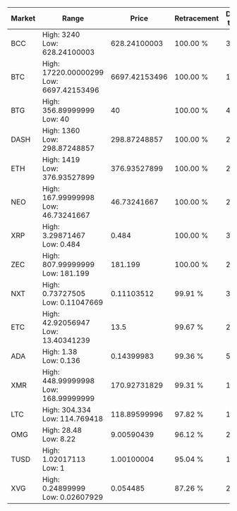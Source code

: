 | Market | Range | Price| Retracement | Doubles to 50% |
| --- | --- | --- | --- | --- |
| BCC | High: 3240<br />Low: 628.24100003 | 628.24100003 | 100.00 % | 3.08 |
| BTC | High: 17220.00000299<br />Low: 6697.42153496 | 6697.42153496 | 100.00 % | 1.79 |
| BTG | High: 356.89999999<br />Low: 40 | 40 | 100.00 % | 4.96 |
| DASH | High: 1360<br />Low: 298.87248857 | 298.87248857 | 100.00 % | 2.78 |
| ETH | High: 1419<br />Low: 376.93527899 | 376.93527899 | 100.00 % | 2.38 |
| NEO | High: 167.99999998<br />Low: 46.73241667 | 46.73241667 | 100.00 % | 2.30 |
| XRP | High: 3.29871467<br />Low: 0.484 | 0.484 | 100.00 % | 3.91 |
| ZEC | High: 807.99999999<br />Low: 181.199 | 181.199 | 100.00 % | 2.73 |
| NXT | High: 0.73727505<br />Low: 0.11047669 | 0.11103512 | 99.91 % | 3.82 |
| ETC | High: 42.92056947<br />Low: 13.40341239 | 13.5 | 99.67 % | 2.09 |
| ADA | High: 1.38<br />Low: 0.136 | 0.14399983 | 99.36 % | 5.26 |
| XMR | High: 448.99999998<br />Low: 168.99999999 | 170.92731829 | 99.31 % | 1.81 |
| LTC | High: 304.334<br />Low: 114.769418 | 118.89599996 | 97.82 % | 1.76 |
| OMG | High: 28.48<br />Low: 8.22 | 9.00590439 | 96.12 % | 2.04 |
| TUSD | High: 1.02017113<br />Low: 1 | 1.00100004 | 95.04 % | 1.01 |
| XVG | High: 0.24899999<br />Low: 0.02607929 | 0.054485 | 87.26 % | 2.52 |
